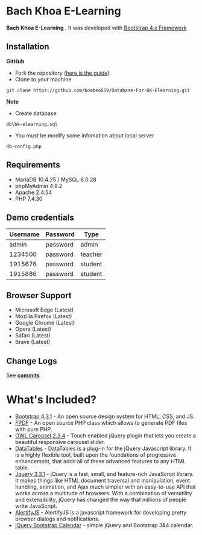 # Bach Khoa E-Learning
 

**Bach Khoa E-Learning .** It was developed with [Bootstrap 4.x Framework](http://getbootstrap.com)


Installation
----------------
**GitHub**
- Fork the repository ([here is the guide](https://help.github.com/articles/fork-a-repo/)).
- Clone to your machine
```
git clone https://github.com/bombeo659/Database-For-BK-Elearning.git
```
**Note**
 - Create database
 ```DIR 
 db\bk-elearning.sql 
 ```
 - You must be modify some infomation about local server
 ```DIR 
 db-config.php 
 ```
## Requirements 
- MariaDB 10.4.25 / MySQL 8.0.28
- phpMyAdmin 4.9.2 
- Apache 2.4.54 
- PHP 7.4.30

## Demo credentials 
| Username       | Password       | Type           |
|----------------|----------------|----------------|
|admin           |password        | admin          |
|1234500         |password        | teacher        |
|1915676         |password        | student        |
|1915886         |password        | student        |


Browser Support
----------
- Microsoft Edge (Latest)
- Mozilla Firefox (Latest)
- Google Chrome (Latest)
- Opera (Latest)
- Safari (Latest)
- Brave (Latest)

Change Logs
----------
See  **[commits](https://github.com/bombeo659/Database-For-BK-Elearning/commits/main)**


# What's Included?

- [Bootstrap 4.3.1](https://getbootstrap.com) - An open source design system for HTML, CSS, and JS.
- [FPDF](http://www.fpdf.org/) - An open source PHP class which allows to generate PDF files with pure PHP.
- [OWL Carousel 2.3.4](https://owlcarousel2.github.io/OwlCarousel2/) - Touch enabled jQuery plugin that lets you create a beautiful responsive carousel slider.
- [DataTables](https://datatables.net) - DataTables is a plug-in for the jQuery Javascript library. It is a highly flexible tool, built upon the foundations of progressive enhancement, that adds all of these advanced features to any HTML table.
- [Jquery 3.3.1](https://jquery.com) - jQuery is a fast, small, and feature-rich JavaScript library. It makes things like HTML document traversal and manipulation, event handling, animation, and Ajax much simpler with an easy-to-use API that works across a multitude of browsers. With a combination of versatility and extensibility, jQuery has changed the way that millions of people write JavaScript.
- [AlertifyJS](https://alertifyjs.com/) - AlertifyJS is a javascript framework for developing pretty browser dialogs and notifications.
- [jQuery Bootstrap Calendar](https://github.com/zatorck/jquery-bootstrap-year-calendar)  - simple jQuery and Bootstrap 3&4 calendar.
